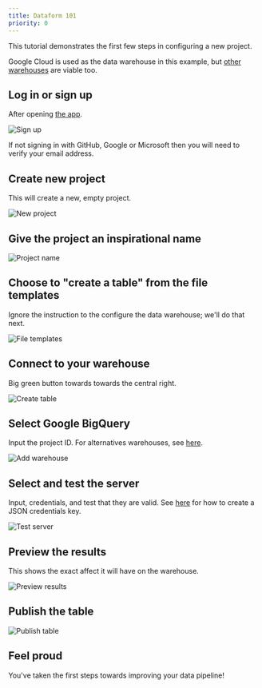 ```yaml
---
title: Dataform 101
priority: 0
---
```


This tutorial demonstrates the first few steps in configuring a new project.

Google Cloud is used as the data warehouse in this example, but [other warehouses](../how_to_guides/set-up-warehouse) are viable too.

## Log in or sign up

After opening [the app](https://app.dataform.co/).

![Sign up](/static/images/how_to_guides/dataform_101/1_sign_up.png)

If not signing in with GitHub, Google or Microsoft then you will need to verify your email address.

## Create new project

This will create a new, empty project.

![New project](/static/images/how_to_guides/dataform_101/2_new_project.png)

## Give the project an inspirational name

![Project name](/static/images/how_to_guides/dataform_101/3_project_name.png)

## Choose to "create a table" from the file templates

Ignore the instruction to the configure the data warehouse; we'll do that next.

![File templates](/static/images/how_to_guides/dataform_101/4_file_templates.png)

## Connect to your warehouse

Big green button towards towards the central right.

![Create table](/static/images/how_to_guides/dataform_101/5_create_table.png)

## Select Google BigQuery

Input the project ID. For alternatives warehouses, see [here](../how_to_guides/set-up-warehouse).

![Add warehouse](/static/images/how_to_guides/dataform_101/6_add_warehouse.png)

## Select and test the server

Input, credentials, and test that they are valid. See [here](../how_to_guides/set-up-warehouse) for how to create a JSON credentials key.

![Test server](/static/images/how_to_guides/dataform_101/7_test_server.png)

## Preview the results

This shows the exact affect it will have on the warehouse.

![Preview results](/static/images/how_to_guides/dataform_101/8_preview_results.png)

## Publish the table

![Publish table](/static/images/how_to_guides/dataform_101/9_publish_table.png)

## Feel proud

You've taken the first steps towards improving your data pipeline!
